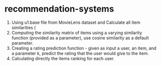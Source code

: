 # recommendation-systems

1. Using u1.base file from MovieLens dataset and Calculate all item similarities (
2. Computing the similarity matrix of items using a varying similarity function (provided as a parameter), use cosine similarity as a default parameter.
3. Creating a rating prediction function - given as input a user, an item, and a parameter k, predict the rating that the user would give to the item.
4. Calculating directly the items ranking for each user.
